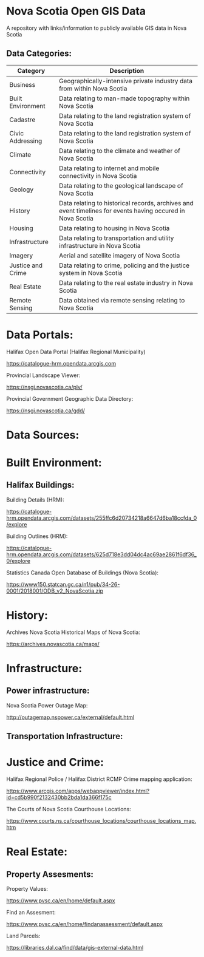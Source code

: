 # Nova Scotia Open GIS Data
A repository with links/information to publicly available GIS data in Nova Scotia

## Data Categories:

| Category | Description |
| --- | --- |
| Business | Geographically-intensive private industry data from within Nova Scotia |
| Built Environment | Data relating to man-made topography within Nova Scotia |
| Cadastre | Data relating to the land registration system of Nova Scotia |
| Civic Addressing | Data relating to the land registration system of Nova Scotia |
| Climate | Data relating to the climate and weather of Nova Scotia |
| Connectivity | Data relating to internet and mobile connectivity in Nova Scotia |
| Geology | Data relating to the geological landscape of Nova Scotia |
| History | Data relating to historical records, archives and event timelines for events having occured in Nova Scotia |
| Housing | Data relating to housing in Nova Scotia |
| Infrastructure | Data relating to transportation and utility infrastructure in Nova Scotia |
| Imagery | Aerial and satellite imagery of Nova Scotia |
| Justice and Crime | Data relating to crime, policing and the justice system in Nova Scotia |
| Real Estate | Data relating to the real estate industry in Nova Scotia |
| Remote Sensing | Data obtained via remote sensing relating to Nova Scotia |

# Data Portals:

Halifax Open Data Portal (Halifax Regional Municipality)

https://catalogue-hrm.opendata.arcgis.com

Provincial Landscape Viewer:

https://nsgi.novascotia.ca/plv/

Provincial Government Geographic Data Directory:

https://nsgi.novascotia.ca/gdd/


# Data Sources:

# Built Environment:

## Halifax Buildings:

Building Details (HRM):

https://catalogue-hrm.opendata.arcgis.com/datasets/255ffc6d20734218a6647d6ba18ccfda_0/explore

Building Outlines (HRM):

https://catalogue-hrm.opendata.arcgis.com/datasets/625d718e3dd04dc4ac69ae2861f6df36_0/explore

Statistics Canada Open Database of Buildings (Nova Scotia):

https://www150.statcan.gc.ca/n1/pub/34-26-0001/2018001/ODB_v2_NovaScotia.zip

# History:

Archives Nova Scotia Historical Maps of Nova Scotia:

https://archives.novascotia.ca/maps/


# Infrastructure:

## Power infrastructure:

Nova Scotia Power Outage Map:

http://outagemap.nspower.ca/external/default.html

## Transportation Infrastructure:


# Justice and Crime:

Halifax Regional Police / Halifax District RCMP Crime mapping application:

https://www.arcgis.com/apps/webappviewer/index.html?id=cd5b990f2132430bb2bda1da366f175c

The Courts of Nova Scotia Courthouse Locations:

https://www.courts.ns.ca/courthouse_locations/courthouse_locations_map.htm


# Real Estate:

## Property Assesments:

Property Values:

https://www.pvsc.ca/en/home/default.aspx

Find an Assesment:

https://www.pvsc.ca/en/home/findanassessment/default.aspx


Land Parcels:

https://libraries.dal.ca/find/data/gis-external-data.html
